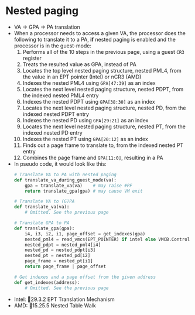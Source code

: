 # Nested paging
- VA -> GPA -> PA translation
- When a processor needs to access a given VA, the processor does the following to translate it to a PA, __if__ nested paging is enabled and the processor is in the guest-mode:
  1. Performs all of the 10 steps in the previous page, using a guest `CR3` register
  2. Treats the resulted value as GPA, instead of PA
  3. Locates the top level nested paging structure, nested PML4, from the value in an EPT pointer (Intel) or nCR3 (AMD)
  4. Indexes the nested PML4 using `GPA[47:39]` as an index
  5. Locates the next level nested paging structure, nested PDPT, from the indexed nested PML4 entry
  6. Indexes the nested PDPT using `GPA[38:30]` as an index
  7. Locates the next level nested paging structure, nested PD, from the indexed nested PDPT entry
  8. Indexes the nested PD using `GPA[29:21]` as an index
  9. Locates the next level nested paging structure, nested PT, from the indexed nested PD entry
  10. Indexes the nested PT using `GPA[20:12]` as an index
  11. Finds out a page frame to translate to, from the indexed nested PT entry
  12. Combines the page frame and `GPA[11:0]`, resulting in a PA
- In pseudo code, it would look like this:
  ```python
  # Translate VA to PA with nested paging
  def translate_va_during_guest_mode(va):
      gpa = translate_va(va)    # may raise #PF
      return translate_gpa(gpa) # may cause VM exit

  # Translate VA to (G)PA
  def translate_va(va):
      # Omitted. See the previous page

  # Translate GPA to PA
  def translate_gpa(gpa):
      i4, i3, i2, i1, page_offset = get_indexes(gpa)
      nested_pml4 = read_vmcs(EPT_POINTER) if intel else VMCB.ControlArea.nCR3
      nested_pdpt = nested_pml4[i4]
      nested_pd = nested_pdpt[i3]
      nested_pt = nested_pd[i2]
      page_frame = nested_pt[i1]
      return page_frame | page_offset

  # Get indexes and a page offset from the given address
  def get_indexes(address):
      # Omitted. See the previous page
  ```
- Intel: 📖29.3.2 EPT Translation Mechanism
- AMD: 📖15.25.5 Nested Table Walk